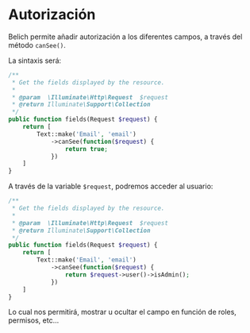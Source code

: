 # Autorización 

Belich permite añadir autorización a los diferentes campos, a través del método `canSee()`.

La sintaxis será: 

```php
/**
 * Get the fields displayed by the resource.
 *
 * @param  \Illuminate\Http\Request  $request
 * @return Illuminate\Support\Collection
 */
public function fields(Request $request) {
    return [
        Text::make('Email', 'email')
            ->canSee(function($request) {
                return true;
            })
    ]
}
```

A través de la variable `$request`, podremos acceder al usuario: 

```php
/**
 * Get the fields displayed by the resource.
 *
 * @param  \Illuminate\Http\Request  $request
 * @return Illuminate\Support\Collection
 */
public function fields(Request $request) {
    return [
        Text::make('Email', 'email')
            ->canSee(function($request) {
                return $request->user()->isAdmin();
            })
    ]
}
```

Lo cual nos permitirá, mostrar u ocultar el campo en función de roles, permisos, etc...
